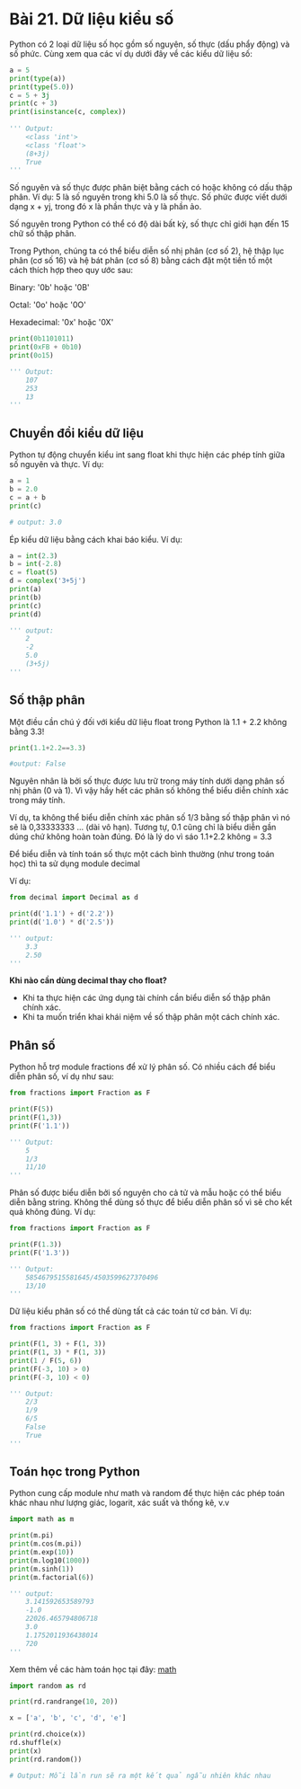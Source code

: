 # Bài 21. Dữ liệu kiểu số

Python có 2 loại dữ liệu số học gồm số nguyên, số thực \(dấu phẩy động\) và số phức. Cùng xem qua các ví dụ dưới đây về các kiểu dữ liệu số:

```python
a = 5
print(type(a))
print(type(5.0))
c = 5 + 3j
print(c + 3)
print(isinstance(c, complex))
 
''' Output:
    <class 'int'>
    <class 'float'>
    (8+3j)
    True 
'''    
```

Số nguyên và số thực được phân biệt bằng cách có hoặc không có dấu thập phân. Ví dụ: 5 là số nguyên trong khi 5.0 là số thực. Số phức được viết dưới dạng x + yj, trong đó x là phần thực và y là phần ảo.

Số nguyên trong Python có thể có độ dài bất kỳ, số thực chỉ giới hạn đến 15 chữ số thập phân.

Trong Python, chúng ta có thể biểu diễn số nhị phân \(cơ số 2\), hệ thập lục phân \(cơ số 16\) và hệ bát phân \(cơ số 8\) bằng cách đặt một tiền tố một cách thích hợp theo quy ước sau:

Binary:			'0b' hoặc '0B'  
Octal:			'0o' hoặc '0O'  
Hexadecimal:	'0x' hoặc '0X'

```python
print(0b1101011)
print(0xFB + 0b10)
print(0o15)

''' Output:
    107
    253
    13
'''
```

## Chuyển đổi kiểu dữ liệu

Python tự động chuyển kiểu int sang float khi thực hiện các phép tính giữa số nguyên và thực. Ví dụ:

```python
a = 1
b = 2.0
c = a + b
print(c)

# output: 3.0 
```

Ép kiểu dữ liệu bằng cách khai báo kiểu. Ví dụ:

```python
a = int(2.3)
b = int(-2.8)
c = float(5)
d = complex('3+5j')
print(a)
print(b)
print(c)
print(d)

''' output:
    2
    -2
    5.0
    (3+5j)
'''
```

## Số thập phân

Một điều cần chú ý đối với kiểu dữ liệu float trong Python là 1.1 + 2.2 không bằng 3.3! 

```python
print(1.1+2.2==3.3)

#output: False
```

Nguyên nhân là bởi số thực được lưu trữ trong máy tính dưới dạng phân số nhị phân \(0 và 1\). Vì vậy hầy hết các phân số không thể biểu diễn chính xác trong máy tính.

Ví dụ, ta không thể biểu diễn chính xác phân số 1/3 bằng số thập phân vì nó sẽ là 0,33333333 ... \(dài vô hạn\). Tương tự, 0.1 cũng chỉ là biểu diễn gần dúng chứ không hoàn toàn đúng. Đó là lý do vì sáo 1.1+2.2 không = 3.3

Để biểu diễn và tính toán số thực một cách bình thường \(như trong toán học\) thì ta sử dụng module decimal

Ví dụ:

```python
from decimal import Decimal as d

print(d('1.1') + d('2.2'))
print(d('1.0') * d('2.5'))

''' output:
    3.3
    2.50
'''
```

**Khi nào cần dùng decimal thay cho float?**

* Khi ta thực hiện các ứng dụng tài chính cần biểu diễn số thập phân chính xác. 
* Khi ta muốn triển khai khái niệm về số thập phân một cách chính xác.

## Phân số

Python hỗ trợ module fractions để xử lý phân số. Có nhiều cách để biểu diễn phân số, ví dụ như sau:

```python
from fractions import Fraction as F

print(F(5))
print(F(1,3))
print(F('1.1'))

''' Output:
    5
    1/3
    11/10
'''
```

Phân số được biểu diễn bởi số nguyên cho cả tử và mẫu hoặc có thể biểu diễn bằng string. Không thể dùng số thực để biểu diễn phân số vì sẽ cho kết quả không đúng. Ví dụ:

```python
from fractions import Fraction as F

print(F(1.3))
print(F('1.3'))

''' Output:
    5854679515581645/4503599627370496
    13/10
'''
```

Dữ liệu kiểu phân số có thể dùng tất cả các toán tử cơ bản. Ví dụ:

```python
from fractions import Fraction as F

print(F(1, 3) + F(1, 3))
print(F(1, 3) * F(1, 3))
print(1 / F(5, 6))
print(F(-3, 10) > 0)
print(F(-3, 10) < 0)

''' Output:
    2/3
    1/9
    6/5
    False
    True
'''
```

## Toán học trong Python

Python cung cấp module như math và random để thực hiện các phép toán khác nhau như lượng giác, logarit, xác suất và thống kê, v.v

```python
import math as m

print(m.pi)
print(m.cos(m.pi))
print(m.exp(10))
print(m.log10(1000))
print(m.sinh(1))
print(m.factorial(6))

''' output:
    3.141592653589793
    -1.0
    22026.465794806718
    3.0
    1.1752011936438014
    720
'''
```

Xem thêm về các hàm toán học tại đây: [math](https://www.programiz.com/python-programming/modules/math)

```python
import random as rd

print(rd.randrange(10, 20))

x = ['a', 'b', 'c', 'd', 'e']

print(rd.choice(x))
rd.shuffle(x)
print(x)
print(rd.random())

# Output: Mỗi lần run sẽ ra một kết quả ngẫu nhiên khác nhau
```

